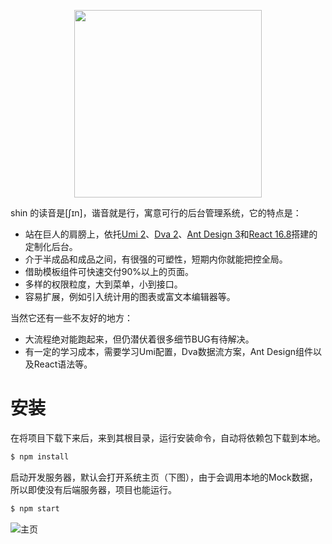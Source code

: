 <p align="center">
  <img src="https://github.com/pwstrick/shin-admin/blob/main/docs/assets/logo.png" width="300"/>
</p>
shin 的读音是[ʃɪn]，谐音就是行，寓意可行的后台管理系统，它的特点是：

* 站在巨人的肩膀上，依托[Umi 2](https://v2.umijs.org/zh/)、[Dva 2](https://dvajs.com/)、[Ant Design 3](https://3x.ant.design/index-cn)和[React 16.8](https://zh-hans.reactjs.org/)搭建的定制化后台。
* 介于半成品和成品之间，有很强的可塑性，短期内你就能把控全局。
* 借助模板组件可快速交付90%以上的页面。
* 多样的权限粒度，大到菜单，小到接口。
* 容易扩展，例如引入统计用的图表或富文本编辑器等。

当然它还有一些不友好的地方：

* 大流程绝对能跑起来，但仍潜伏着很多细节BUG有待解决。
* 有一定的学习成本，需要学习Umi配置，Dva数据流方案，Ant Design组件以及React语法等。

# 安装
在将项目下载下来后，来到其根目录，运行安装命令，自动将依赖包下载到本地。
```bash
$ npm install
```
启动开发服务器，默认会打开系统主页（下图），由于会调用本地的Mock数据，所以即使没有后端服务器，项目也能运行。
```bash
$ npm start
```
![主页](https://github.com/pwstrick/shin-admin/blob/main/docs/assets/main.png)
